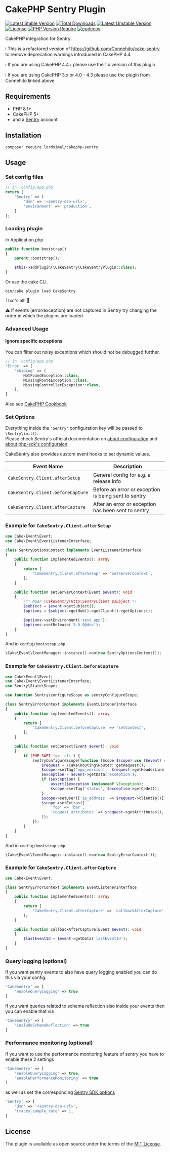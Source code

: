 # CakePHP Sentry Plugin

[![Latest Stable Version](http://poser.pugx.org/lordsimal/cakephp-sentry/v)](https://packagist.org/packages/lordsimal/cakephp-sentry) [![Total Downloads](http://poser.pugx.org/lordsimal/cakephp-sentry/downloads)](https://packagist.org/packages/lordsimal/cakephp-sentry) [![Latest Unstable Version](http://poser.pugx.org/lordsimal/cakephp-sentry/v/unstable)](https://packagist.org/packages/lordsimal/cakephp-sentry) [![License](http://poser.pugx.org/lordsimal/cakephp-sentry/license)](https://packagist.org/packages/lordsimal/cakephp-sentry) [![PHP Version Require](http://poser.pugx.org/lordsimal/cakephp-sentry/require/php)](https://packagist.org/packages/lordsimal/cakephp-sentry)
[![codecov](https://codecov.io/gh/LordSimal/cakephp-sentry/branch/main/graph/badge.svg?token=99W08MNO6S)](https://codecov.io/gh/LordSimal/cakephp-sentry)

CakePHP integration for Sentry.

ℹ️ This is a refactored version of https://github.com/Connehito/cake-sentry to remove deprecation warnings introduced in CakePHP 4.4

ℹ️ If you are using CakePHP 4.4+ please use the 1.x version of this plugin

ℹ️ If you are using CakePHP 3.x or 4.0 - 4.3 please use the plugin from Connehito linked above

## Requirements
- PHP 8.1+
- CakePHP 5+
- and a [Sentry](https://sentry.io) account

## Installation
```
composer require lordsimal/cakephp-sentry
```

## Usage

### Set config files
```php
// in `config/app.php`
return [
    'Sentry' => [
        'dsn' => '<sentry-dsn-url>',
        'environment' => 'production',
    ]
];
```

### Loading plugin
In Application.php

```php
public function bootstrap()
{
    parent::bootstrap();

    $this->addPlugin(\CakeSentry\CakeSentryPlugin::class);
}
```

Or use the cake CLI.
```
bin/cake plugin load CakeSentry
```

That's all! 🎉

⚠️️ If events (error/exception) are not captured in Sentry try changing the order in which the plugins are loaded.

### Advanced Usage

#### Ignore specific exceptions
You can filter out noisy exceptions which should not be debugged further.

```php
// in `config/app.php`
'Error' => [
    'skipLog' => [
        NotFoundException::class,
        MissingRouteException::class,
        MissingControllerException::class,
    ],
]
```

Also see [CakePHP Cookbook](https://book.cakephp.org/4/en/development/errors.html#error-exception-configuration)

### Set Options
Everything inside the `'Sentry'` configuration key will be passed to `\Sentry\init()`.  
Please check Sentry's official documentation on [about configuration](https://docs.sentry.io/error-reporting/configuration/?platform=php) and [about php-sdk's configuraion](https://docs.sentry.io/platforms/php/#php-specific-options).

CakeSentry also provides custom event hooks to set dynamic values.

| Event Name                        | Description                                          |
|-----------------------------------|------------------------------------------------------|
| `CakeSentry.Client.afterSetup`    | General config for e.g. a release info               |
| `CakeSentry.Client.beforeCapture` | Before an error or exception is being sent to sentry |
| `CakeSentry.Client.afterCapture`  | After an error or exception has been sent to sentry  |

### Example for `CakeSentry.Client.afterSetup`

```php
use Cake\Event\Event;
use Cake\Event\EventListenerInterface;

class SentryOptionsContext implements EventListenerInterface
{
    public function implementedEvents(): array  
    {
        return [
            'CakeSentry.Client.afterSetup' => 'setServerContext',
        ];
    }

    public function setServerContext(Event $event): void
    {
        /** @var \CakeSentry\Http\SentryClient $subject */
        $subject = $event->getSubject();
        $options = $subject->getHub()->getClient()->getOptions();

        $options->setEnvironment('test_app');
        $options->setRelease('3.0.0@dev');
    }
}
```

And in `config/bootstrap.php`
```php
\Cake\Event\EventManager::instance()->on(new SentryOptionsContext());
```

### Example for `CakeSentry.Client.beforeCapture`

```php
use Cake\Event\Event;
use Cake\Event\EventListenerInterface;
use Sentry\State\Scope;

use function Sentry\configureScope as sentryConfigureScope;

class SentryErrorContext implements EventListenerInterface
{
    public function implementedEvents(): array
    {
        return [
            'CakeSentry.Client.beforeCapture' => 'setContext',
        ];
    }

    public function setContext(Event $event): void
    {
        if (PHP_SAPI !== 'cli') {
            sentryConfigureScope(function (Scope $scope) use ($event) {
                $request = \Cake\Routing\Router::getRequest();
                $scope->setTag('app_version',  $request->getHeaderLine('App-Version') ?: 1.0);
                $exception = $event->getData('exception');
                if ($exception) {
                    assert($exception instanceof \Exception);
                    $scope->setTag('status', $exception->getCode());
                }
                $scope->setUser(['ip_address' => $request->clientIp()]);
                $scope->setExtras([
                    'foo' => 'bar',
                    'request attributes' => $request->getAttributes(),
                ]);
            });
        }
    }
}
```

And in `config/bootstrap.php`
```php
\Cake\Event\EventManager::instance()->on(new SentryErrorContext());
```

### Example for `CakeSentry.Client.afterCapture`

```php
use Cake\Event\Event;

class SentryErrorContext implements EventListenerInterface
{
    public function implementedEvents(): array
    {
        return [
            'CakeSentry.Client.afterCapture' => 'callbackAfterCapture',
        ];
    }

    public function callbackAfterCapture(Event $event): void
    {
        $lastEventId = $event->getData('lastEventId');
    }
}
```

### Query logging (optional)

If you want sentry events to also have query logging enabled you can do this via your config:

```php
'CakeSentry' => [
    'enableQueryLogging' => true
]
```

If you want queries related to schema reflection also inside your events then you can enable that via

```php
'CakeSentry' => [
    'includeSchemaReflection' => true
]
```

### Performance monitoring (optional)

If you want to use the performance monitoring feature of sentry you have to enable these 2 settings

```php
'CakeSentry' => [
    'enableQueryLogging' => true,
    'enablePerformanceMonitoring' => true
]
```

as well as set the corresponding [Sentry SDK options](https://docs.sentry.io/platforms/php/performance/#configure)

```php
'Sentry' => [
    'dsn' => '<sentry-dsn-url>',
    'traces_sample_rate' => 1,
]
```

## License
The plugin is available as open source under the terms of the [MIT License](https://github.com/lordsimal/cakephp-sentry/blob/master/LICENSE).
